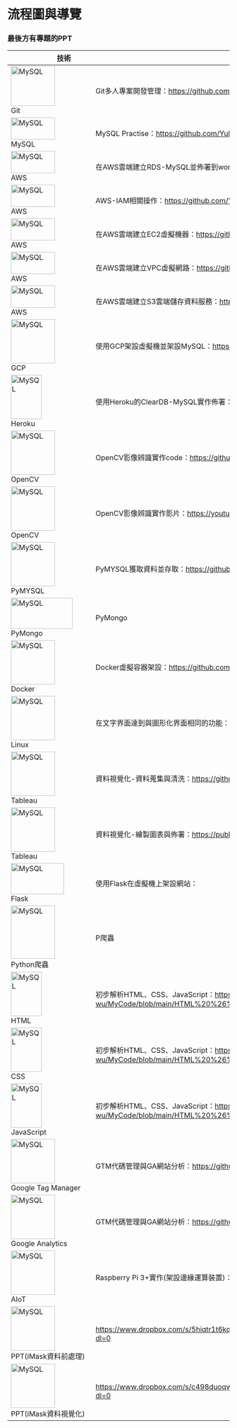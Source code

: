         
<h1>流程圖與導覽</h1>


<h3>最後方有專題的PPT</h3>        
          
|　　　　技術　　　　　　　　　　|   code    |     
| ------------- | ------------- |
 <img src="https://user-images.githubusercontent.com/97188330/156695477-23f2b634-7518-4d3a-82be-55eb40fee94e.png" width="100" height="90" alt="MySQL"/><br/>Git |  Git多人專案開發管理：https://github.com/Yulissa-wu/MyCode/blob/main/Git%20Version%20Control.md |
| <img src="https://i.imgur.com/XlGhVt2.png" width="100" height="50" alt="MySQL"/><br/>MySQL |  MySQL Practise：https://github.com/Yulissa-wu/MyCode/blob/main/MySQL%20Practise |
| <img src="https://i.imgur.com/7mNaYMb.png" width="100" height="50" alt="MySQL"/><br/>AWS  | 在AWS雲端建立RDS-MySQL並佈署到workbench：https://github.com/Yulissa-wu/MyCode/blob/main/AWS-RDS-MySQL-DB.md  |
| <img src="https://i.imgur.com/7mNaYMb.png" width="100" height="50" alt="MySQL"/><br/>AWS  | AWS-IAM相關操作：https://github.com/Yulissa-wu/MyCode/blob/main/AWS-IAM.md  |
| <img src="https://i.imgur.com/7mNaYMb.png" width="100" height="50" alt="MySQL"/><br/>AWS  | 在AWS雲端建立EC2虛擬機器：https://github.com/Yulissa-wu/MyCode/blob/main/AWS-EC2-VM.md  |
| <img src="https://i.imgur.com/7mNaYMb.png" width="100" height="50" alt="MySQL"/><br/>AWS  | 在AWS雲端建立VPC虛擬網路：https://github.com/Yulissa-wu/MyCode/blob/main/AWS-VPC.md  |
| <img src="https://i.imgur.com/7mNaYMb.png" width="100" height="50" alt="MySQL"/><br/>AWS  | 在AWS雲端建立S3雲端儲存資料服務：https://github.com/Yulissa-wu/MyCode/blob/main/AWS-S3.md  |
| <img src="https://i.imgur.com/fLaY7V4.png" width="100" height="100" alt="MySQL"/><br/>GCP  | 使用GCP架設虛擬機並架設MySQL：https://github.com/Yulissa-wu/MyCode/blob/main/GCP-CE%20&%20Docker%20&%20MySQL  |
| <img src="https://user-images.githubusercontent.com/97188330/158023460-8108a82f-ad3e-4a2f-b9d0-36191bd10398.png" width="70" height="100" alt="MySQL"/><br/>Heroku  | 使用Heroku的ClearDB-MySQL實作佈署：https://github.com/Yulissa-wu/MyCode/blob/main/Heroku-ClearDB_MySQL.md  |
| <img src="https://user-images.githubusercontent.com/97188330/156327491-75c4a321-7c37-40bc-a9c3-48e4b21b5a4d.png" width="100" height="100" alt="MySQL"/><br/>OpenCV  | OpenCV影像辨識實作code：https://github.com/Yulissa-wu/MyCode/blob/main/OpenCV  |
| <img src="https://user-images.githubusercontent.com/97188330/156327491-75c4a321-7c37-40bc-a9c3-48e4b21b5a4d.png" width="100" height="100" alt="MySQL"/><br/>OpenCV  | OpenCV影像辨識實作影片：https://youtu.be/2Remnb8-QdU  |
| <img src="https://user-images.githubusercontent.com/97188330/157197156-3ca1b133-39d3-4eb9-94ca-087c5fcfa823.png" width="100" height="100" alt="MySQL"/><br/>PyMYSQL  | PyMYSQL獲取資料並存取：https://github.com/Yulissa-wu/MyCode/blob/main/PyMYSQL%20and%20DV  |
| <img src="https://user-images.githubusercontent.com/97188330/158025064-702d176f-872f-45bd-81dc-ae7b3d4470a5.png" width="140" height="70" alt="MySQL"/><br/>PyMongo  | PyMongo  |
| <img src="https://user-images.githubusercontent.com/97188330/156326963-59a1beaf-c15a-4fc1-bd4c-ecf7e51d126d.png" width="100" height="100" alt="MySQL"/><br/>Docker  | Docker虛擬容器架設：https://github.com/Yulissa-wu/MyCode/blob/main/Docker  |
| <img src="https://user-images.githubusercontent.com/97188330/156330033-4202cc60-ffd5-4571-b615-6d8675c43028.png" width="100" height="100" alt="MySQL"/><br/>Linux  | 在文字界面達到與圖形化界面相同的功能：  |
| <img src="https://user-images.githubusercontent.com/97188330/156870405-d9c92876-d547-42ea-a5fa-f0a1c71f49cd.png" width="100" height="100" alt="MySQL"/><br/>Tableau  | 資料視覺化-資料蒐集與清洗：https://github.com/Yulissa-wu/MyCode/blob/main/PyMYSQL%20and%20DV  |
| <img src="https://user-images.githubusercontent.com/97188330/156870405-d9c92876-d547-42ea-a5fa-f0a1c71f49cd.png" width="100" height="100" alt="MySQL"/><br/>Tableau  | 資料視覺化-繪製圖表與佈署：https://public.tableau.com/app/profile/.45817729/viz/DV_16467202062690/iMask  |
| <img src="https://user-images.githubusercontent.com/97188330/158024997-667c39cf-2727-4a00-90e7-2564fd0b415d.png" width="120" height="70" alt="MySQL"/><br/>Flask  | 使用Flask在虛擬機上架設網站：  |
| <img src="https://i.imgur.com/K76mxwz.png" width="100" height="120" alt="MySQL"/><br/>Python爬蟲  | P爬蟲  |
| <img src="https://user-images.githubusercontent.com/97188330/158021967-c2abe7d0-65bd-4e48-86d2-304e2f14ca95.png" width="70" height="100" alt="MySQL"/><br/>HTML  | 初步解析HTML、CSS、JavaScript：https://github.com/Yulissa-wu/MyCode/blob/main/HTML%20%26%20CSS%20%26%20JavaScript.md  |
| <img src="https://user-images.githubusercontent.com/97188330/158022024-7abedbdd-7d8c-4da7-b2a5-962630e8c85f.png" width="70" height="100" alt="MySQL"/><br/>CSS  | 初步解析HTML、CSS、JavaScript：https://github.com/Yulissa-wu/MyCode/blob/main/HTML%20%26%20CSS%20%26%20JavaScript.md  |
| <img src="https://user-images.githubusercontent.com/97188330/158022047-9a019ce9-6c0d-499c-a7f3-e9990402708d.png" width="70" height="100" alt="MySQL"/><br/>JavaScript  | 初步解析HTML、CSS、JavaScript：https://github.com/Yulissa-wu/MyCode/blob/main/HTML%20%26%20CSS%20%26%20JavaScript.md  |
| <img src="https://user-images.githubusercontent.com/97188330/158024181-3d2e10f9-819b-4882-91c9-223b688a6058.png" width="100" height="100" alt="MySQL"/><br/>Google Tag Manager  | GTM代碼管理與GA網站分析：https://github.com/Yulissa-wu/MyCode/blob/main/GTM%20and%20GA%20and%20JS.md  |
| <img src="https://user-images.githubusercontent.com/97188330/158024201-e8d4ab8c-d0f2-489e-a7ac-ec5adea3b4cc.png" width="100" height="100" alt="MySQL"/><br/>Google Analytics  | GTM代碼管理與GA網站分析：https://github.com/Yulissa-wu/MyCode/blob/main/GTM%20and%20GA%20and%20JS.md  |
| <img src="https://user-images.githubusercontent.com/97188330/156328390-e90ea371-b28d-48b1-b10b-e918df5f6d1c.jpg" width="100" height="100" alt="MySQL"/><br/>AIoT  | Raspberry Pi 3+實作(架設邊緣運算裝置)：https://github.com/Yulissa-wu/MyCode/blob/main/RaspberryPi.md  |
| <img src="https://user-images.githubusercontent.com/97188330/157199123-729bc3f0-5695-4279-968c-20755d05b67c.png" width="100" height="100" alt="MySQL"/><br/>PPT(iMask資料前處理)  |  https://www.dropbox.com/s/5hiqtr1t6kq0r00/iMask%20%E8%B3%87%E6%96%99%E5%89%8D%E8%99%95%E7%90%86.pdf?dl=0 |
| <img src="https://user-images.githubusercontent.com/97188330/157199326-37dfabf8-08a4-4c8a-97a6-99fe7bcf1382.png" width="100" height="100" alt="MySQL"/><br/>PPT(iMask資料視覺化)  | https://www.dropbox.com/s/c498duoqwp1awmn/iMask%20%E8%B3%87%E6%96%99%E8%A6%96%E8%A6%BA%E5%8C%96.pdf?dl=0  |


